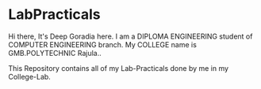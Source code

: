 # LabPracticals
Hi there, 
It's Deep Goradia here.
I am a DIPLOMA ENGINEERING student of COMPUTER ENGINEERING branch.
My COLLEGE name is GMB.POLYTECHNIC Rajula..

This Repository contains all of my Lab-Practicals done by me in my College-Lab.
